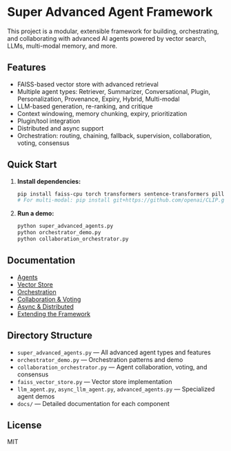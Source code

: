 # Super Advanced Agent Framework

This project is a modular, extensible framework for building, orchestrating, and collaborating with advanced AI agents powered by vector search, LLMs, multi-modal memory, and more.

## Features
- FAISS-based vector store with advanced retrieval
- Multiple agent types: Retriever, Summarizer, Conversational, Plugin, Personalization, Provenance, Expiry, Hybrid, Multi-modal
- LLM-based generation, re-ranking, and critique
- Context windowing, memory chunking, expiry, prioritization
- Plugin/tool integration
- Distributed and async support
- Orchestration: routing, chaining, fallback, supervision, collaboration, voting, consensus

## Quick Start
1. **Install dependencies:**
   ```bash
   pip install faiss-cpu torch transformers sentence-transformers pillow
   # For multi-modal: pip install git+https://github.com/openai/CLIP.git
   ```
2. **Run a demo:**
   ```bash
   python super_advanced_agents.py
   python orchestrator_demo.py
   python collaboration_orchestrator.py
   ```

## Documentation
- [Agents](docs/AGENTS.md)
- [Vector Store](docs/VECTOR_STORE.md)
- [Orchestration](docs/ORCHESTRATION.md)
- [Collaboration & Voting](docs/COLLABORATION.md)
- [Async & Distributed](docs/ASYNC_DISTRIBUTED.md)
- [Extending the Framework](docs/EXTENDING.md)

## Directory Structure
- `super_advanced_agents.py` — All advanced agent types and features
- `orchestrator_demo.py` — Orchestration patterns and demo
- `collaboration_orchestrator.py` — Agent collaboration, voting, and consensus
- `faiss_vector_store.py` — Vector store implementation
- `llm_agent.py`, `async_llm_agent.py`, `advanced_agents.py` — Specialized agent demos
- `docs/` — Detailed documentation for each component

## License
MIT